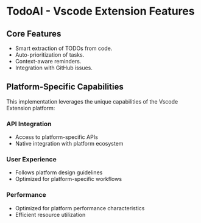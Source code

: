 # TodoAI - Vscode Extension Features

## Core Features
- Smart extraction of TODOs from code.
- Auto-prioritization of tasks.
- Context-aware reminders.
- Integration with GitHub issues.

## Platform-Specific Capabilities
This implementation leverages the unique capabilities of the Vscode Extension platform:

### API Integration
- Access to platform-specific APIs
- Native integration with platform ecosystem

### User Experience
- Follows platform design guidelines
- Optimized for platform-specific workflows

### Performance
- Optimized for platform performance characteristics
- Efficient resource utilization
